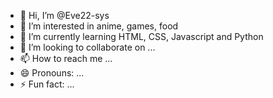 - 👋 Hi, I’m @Eve22-sys
- 👀 I’m interested in anime, games, food 
- 🌱 I’m currently learning HTML, CSS, Javascript and Python
- 💞️ I’m looking to collaborate on ...
- 📫 How to reach me ...
- 😄 Pronouns: ...
- ⚡ Fun fact: ...

<!---
Eve22-sys/Eve22-sys is a ✨ special ✨ repository because its `README.md` (this file) appears on your GitHub profile.
You can click the Preview link to take a look at your changes.
--->
